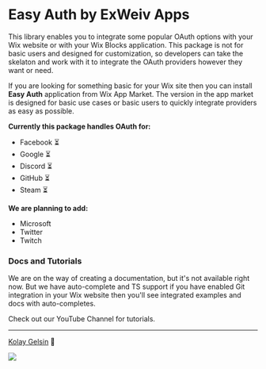 # Easy Auth by ExWeiv Apps

This library enables you to integrate some popular OAuth options with your Wix website or with your Wix Blocks application. This package is not for basic users and designed for customization, so developers can take the skelaton and work with it to integrate the OAuth providers however they want or need.

If you are looking for something basic for your Wix site then you can install **Easy Auth** application from Wix App Market. The version in the app market is designed for basic use cases or basic users to quickly integrate providers as easy as possible.

**Currently this package handles OAuth for:**

- Facebook ⏳
- Google ⏳
- Discord ⏳
- GitHub ⏳
- Steam ⏳

**We are planning to add:**

- Microsoft
- Twitter
- Twitch

### Docs and Tutorials

We are on the way of creating a documentation, but it's not available right now. But we have auto-complete and TS support if you have enabled Git integration in your Wix website then you'll see integrated examples and docs with auto-completes.

Check out our YouTube Channel for tutorials.

---

[Kolay Gelsin](https://medium.com/the-optimists-daily/kolay-gelsin-a-turkish-expression-we-should-all-know-and-use-83fc1207ae5d) 💜

<img src="https://static.wixstatic.com/media/510eca_399a582544de4cb2b958ce934578097f~mv2.png">